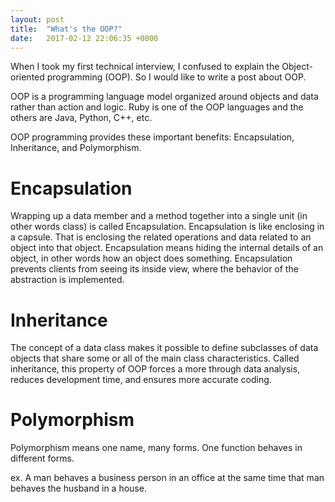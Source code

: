 ```yaml
---
layout: post
title:  "What's the OOP?"
date:   2017-02-12 22:06:35 +0000
---
```



When I took my first technical interview, I confused to explain the Object-oriented  programming (OOP). So I would like to write a post about OOP.

OOP is a programming language model organized around objects and data rather than action and logic. Ruby is one of the OOP languages and the others are Java, Python, C++, etc.

OOP programming provides these important benefits: Encapsulation, Inheritance, and Polymorphism.

# Encapsulation
Wrapping up a data member and a method together into a single unit (in other words class) is called Encapsulation. Encapsulation is like enclosing in a capsule. That is enclosing the related operations and data related to an object into that object. Encapsulation means hiding the internal details of an object, in other words how an object does something. Encapsulation prevents clients from seeing its inside view, where the behavior of the abstraction is implemented.  

# Inheritance
The concept of a data class makes it possible to define subclasses of data objects that share some or all of the main class characteristics. Called inheritance, this property of OOP forces a more through data analysis, reduces development time, and ensures more accurate coding.

# Polymorphism
Polymorphism means one name, many forms. One function behaves in different forms.

ex. A man behaves a business person in an office at the same time that man behaves the husband in a house.
